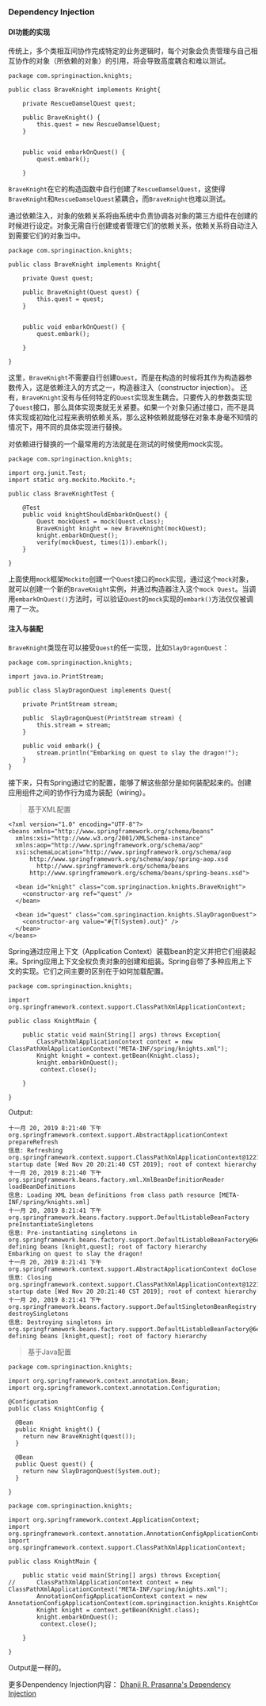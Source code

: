 ### Dependency Injection

#### DI功能的实现 

传统上，多个类相互间协作完成特定的业务逻辑时，每个对象会负责管理与自己相互协作的对象（所依赖的对象）的引用，将会导致高度耦合和难以测试。

```
package com.springinaction.knights;

public class BraveKnight implements Knight{

	private RescueDamselQuest quest;
	
	public BraveKnight() {
		this.quest = new RescueDamselQuest;
	}
	

	public void embarkOnQuest() {
		quest.embark();
		
	}
```
`BraveKnight`在它的构造函数中自行创建了`RescueDamselQuest`，这使得`BraveKnight`和`RescueDamselQuest`紧耦合，而`BraveKnight`也难以测试。

通过依赖注入，对象的依赖关系将由系统中负责协调各对象的第三方组件在创建的时候进行设定。对象无需自行创建或者管理它们的依赖关系，依赖关系将自动注入到需要它们的对象当中。

```
package com.springinaction.knights;

public class BraveKnight implements Knight{

	private Quest quest;
	
	public BraveKnight(Quest quest) {
		this.quest = quest;
	}
	

	public void embarkOnQuest() {
		quest.embark();
		
	}
     
}
```
这里，`BraveKnight`不需要自行创建`Quest`，而是在构造的时候将其作为构造器参数传入，这是依赖注入的方式之一，构造器注入（constructor injection）。
还有，`BraveKnight`没有与任何特定的`Quest`实现发生耦合。只要传入的参数类实现了`Quest`接口，那么具体实现类就无关紧要。如果一个对象只通过接口，而不是具体实现或初始化过程来表明依赖关系，那么这种依赖就能够在对象本身毫不知情的情况下，用不同的具体实现进行替换。

对依赖进行替换的一个最常用的方法就是在测试的时候使用mock实现。
```
package com.springinaction.knights;

import org.junit.Test;
import static org.mockito.Mockito.*;

public class BraveKnightTest {
	
	@Test
	public void knightShouldEmbarkOnQuest() {
		Quest mockQuest = mock(Quest.class);
		BraveKnight knight = new BraveKnight(mockQuest);
		knight.embarkOnQuest();
		verify(mockQuest, times(1)).embark();
	}

}
```
上面使用`mock`框架`Mockito`创建一个`Quest`接口的`mock`实现，通过这个`mock`对象，就可以创建一个新的`BraveKnight`实例，并通过构造器注入这个`mock Quest`。当调用`embarkOnQuest()`方法时，可以验证`Quest`的`mock`实现的`embark()`方法仅仅被调用了一次。

#### 注入与装配

`BraveKnight`类现在可以接受`Quest`的任一实现，比如`SlayDragonQuest`：
```
package com.springinaction.knights;

import java.io.PrintStream;

public class SlayDragonQuest implements Quest{

	private PrintStream stream;
	
	public  SlayDragonQuest(PrintStream stream) {
		this.stream = stream;
	}
	
	public void embark() {
		stream.println("Embarking on quest to slay the dragon!");
	}
}
```

接下来，只有Spring通过它的配置，能够了解这些部分是如何装配起来的。创建应用组件之间的协作行为成为装配（wiring）。

> 基于XML配置

```
<?xml version="1.0" encoding="UTF-8"?>
<beans xmlns="http://www.springframework.org/schema/beans"
  xmlns:xsi="http://www.w3.org/2001/XMLSchema-instance"
  xmlns:aop="http://www.springframework.org/schema/aop"
  xsi:schemaLocation="http://www.springframework.org/schema/aop 
      http://www.springframework.org/schema/aop/spring-aop.xsd
		http://www.springframework.org/schema/beans 
      http://www.springframework.org/schema/beans/spring-beans.xsd">
      
  <bean id="knight" class="com.springinaction.knights.BraveKnight">
    <constructor-arg ref="quest" />
  </bean>

  <bean id="quest" class="com.springinaction.knights.SlayDragonQuest">
    <constructor-arg value="#{T(System).out}" />
  </bean>
</beans>
```

Spring通过应用上下文（Application Context）装载bean的定义并把它们组装起来。Spring应用上下文全权负责对象的创建和组装。Spring自带了多种应用上下文的实现。它们之间主要的区别在于如何加载配置。

```
package com.springinaction.knights;

import org.springframework.context.support.ClassPathXmlApplicationContext;

public class KnightMain {

	public static void main(String[] args) throws Exception{
		ClassPathXmlApplicationContext context = new ClassPathXmlApplicationContext("META-INF/spring/knights.xml");
		Knight knight = context.getBean(Knight.class);
		knight.embarkOnQuest();
		 context.close();

	}

}
```
Output:
```
十一月 20, 2019 8:21:40 下午 org.springframework.context.support.AbstractApplicationContext prepareRefresh
信息: Refreshing org.springframework.context.support.ClassPathXmlApplicationContext@1221be2: startup date [Wed Nov 20 20:21:40 CST 2019]; root of context hierarchy
十一月 20, 2019 8:21:40 下午 org.springframework.beans.factory.xml.XmlBeanDefinitionReader loadBeanDefinitions
信息: Loading XML bean definitions from class path resource [META-INF/spring/knights.xml]
十一月 20, 2019 8:21:41 下午 org.springframework.beans.factory.support.DefaultListableBeanFactory preInstantiateSingletons
信息: Pre-instantiating singletons in org.springframework.beans.factory.support.DefaultListableBeanFactory@6e6d5e: defining beans [knight,quest]; root of factory hierarchy
Embarking on quest to slay the dragon!
十一月 20, 2019 8:21:41 下午 org.springframework.context.support.AbstractApplicationContext doClose
信息: Closing org.springframework.context.support.ClassPathXmlApplicationContext@1221be2: startup date [Wed Nov 20 20:21:40 CST 2019]; root of context hierarchy
十一月 20, 2019 8:21:41 下午 org.springframework.beans.factory.support.DefaultSingletonBeanRegistry destroySingletons
信息: Destroying singletons in org.springframework.beans.factory.support.DefaultListableBeanFactory@6e6d5e: defining beans [knight,quest]; root of factory hierarchy
```

> 基于Java配置

```
package com.springinaction.knights;

import org.springframework.context.annotation.Bean;
import org.springframework.context.annotation.Configuration;

@Configuration
public class KnightConfig {

  @Bean
  public Knight knight() {
    return new BraveKnight(quest());
  }
  
  @Bean
  public Quest quest() {
    return new SlayDragonQuest(System.out);
  }

}

```

```
package com.springinaction.knights;

import org.springframework.context.ApplicationContext;
import org.springframework.context.annotation.AnnotationConfigApplicationContext;
import org.springframework.context.support.ClassPathXmlApplicationContext;

public class KnightMain {

	public static void main(String[] args) throws Exception{
//		ClassPathXmlApplicationContext context = new ClassPathXmlApplicationContext("META-INF/spring/knights.xml");
	    AnnotationConfigApplicationContext context = new AnnotationConfigApplicationContext(com.springinaction.knights.KnightConfig.class); 
		Knight knight = context.getBean(Knight.class);
		knight.embarkOnQuest();
		 context.close();

	}

}
```
Output是一样的。

更多Denpendency Injection内容：
[Dhanji R. Prasanna's Dependency Injection](https://www.manning.com/books/dependency-injection#toc)

